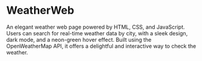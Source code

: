 # WeatherWeb
An elegant weather web page powered by HTML, CSS, and JavaScript. Users can search for real-time weather data by city, with a sleek design, dark mode, and a neon-green hover effect. Built using the OpenWeatherMap API, it offers a delightful and interactive way to check the weather.
